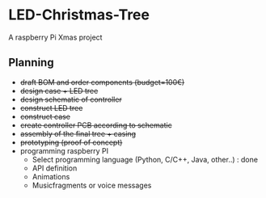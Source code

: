 # LED-Christmas-Tree
A raspberry Pi Xmas project

## Planning
* ~~draft BOM and order components (budget=100€)~~
* ~~design case + LED tree~~
* ~~design schematic of controller~~
* ~~construct LED tree~~
* ~~construct case~~
* ~~create controller PCB according to schematic~~
* ~~assembly of the final tree + casing~~
* ~~prototyping (proof of concept)~~
* programming raspberry PI
  * Select programming language (Python, C/C++, Java, other..) : done
  * API definition
  * Animations
  * Musicfragments or voice messages
